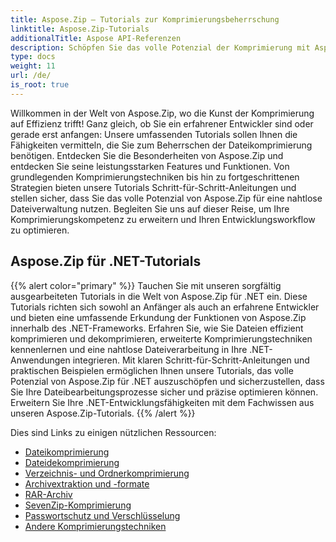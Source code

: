 ```yaml
---
title: Aspose.Zip – Tutorials zur Komprimierungsbeherrschung
linktitle: Aspose.Zip-Tutorials
additionalTitle: Aspose API-Referenzen
description: Schöpfen Sie das volle Potenzial der Komprimierung mit Aspose.Zip aus! Tauchen Sie in unsere umfassenden Tutorials ein, um Experteneinblicke und eine effiziente Dateiverwaltung zu erhalten.
type: docs
weight: 11
url: /de/
is_root: true
---
```


Willkommen in der Welt von Aspose.Zip, wo die Kunst der Komprimierung auf Effizienz trifft! Ganz gleich, ob Sie ein erfahrener Entwickler sind oder gerade erst anfangen: Unsere umfassenden Tutorials sollen Ihnen die Fähigkeiten vermitteln, die Sie zum Beherrschen der Dateikomprimierung benötigen. Entdecken Sie die Besonderheiten von Aspose.Zip und entdecken Sie seine leistungsstarken Features und Funktionen. Von grundlegenden Komprimierungstechniken bis hin zu fortgeschrittenen Strategien bieten unsere Tutorials Schritt-für-Schritt-Anleitungen und stellen sicher, dass Sie das volle Potenzial von Aspose.Zip für eine nahtlose Dateiverwaltung nutzen. Begleiten Sie uns auf dieser Reise, um Ihre Komprimierungskompetenz zu erweitern und Ihren Entwicklungsworkflow zu optimieren.


## Aspose.Zip für .NET-Tutorials
{{% alert color="primary" %}}
Tauchen Sie mit unseren sorgfältig ausgearbeiteten Tutorials in die Welt von Aspose.Zip für .NET ein. Diese Tutorials richten sich sowohl an Anfänger als auch an erfahrene Entwickler und bieten eine umfassende Erkundung der Funktionen von Aspose.Zip innerhalb des .NET-Frameworks. Erfahren Sie, wie Sie Dateien effizient komprimieren und dekomprimieren, erweiterte Komprimierungstechniken kennenlernen und eine nahtlose Dateiverarbeitung in Ihre .NET-Anwendungen integrieren. Mit klaren Schritt-für-Schritt-Anleitungen und praktischen Beispielen ermöglichen Ihnen unsere Tutorials, das volle Potenzial von Aspose.Zip für .NET auszuschöpfen und sicherzustellen, dass Sie Ihre Dateibearbeitungsprozesse sicher und präzise optimieren können. Erweitern Sie Ihre .NET-Entwicklungsfähigkeiten mit dem Fachwissen aus unseren Aspose.Zip-Tutorials.
{{% /alert %}}

Dies sind Links zu einigen nützlichen Ressourcen:
 
- [Dateikomprimierung](./net/file-compression/)
- [Dateidekomprimierung](./net/file-decompression/)
- [Verzeichnis- und Ordnerkomprimierung](./net/directory-and-folder-compression/)
- [Archivextraktion und -formate](./net/archive-extraction-and-formats/)
- [RAR-Archiv](./net/rar-archive/)
- [SevenZip-Komprimierung](./net/sevenzip-compression/)
- [Passwortschutz und Verschlüsselung](./net/password-protection-and-encryption/)
- [Andere Komprimierungstechniken](./net/other-compression-techniques/)

